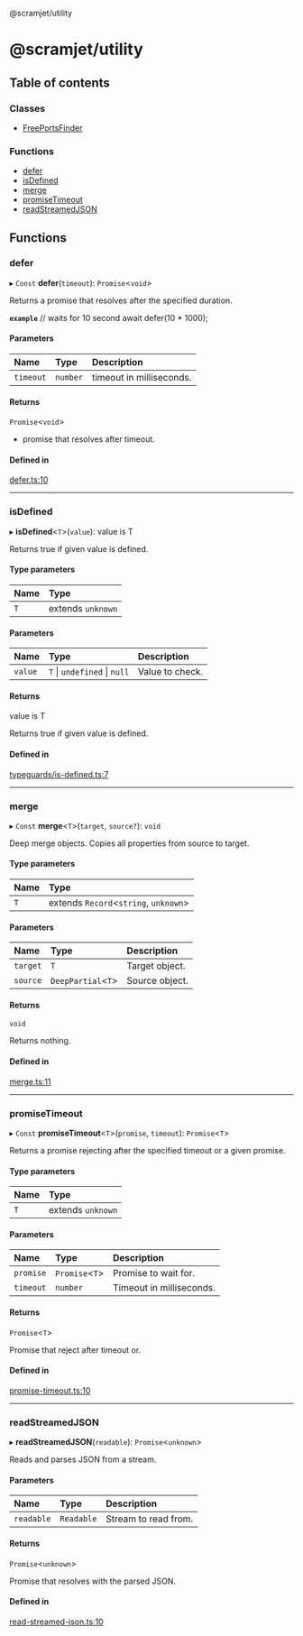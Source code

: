 @scramjet/utility

# @scramjet/utility

## Table of contents

### Classes

- [FreePortsFinder](classes/freeportsfinder.md)

### Functions

- [defer](README.md#defer)
- [isDefined](README.md#isdefined)
- [merge](README.md#merge)
- [promiseTimeout](README.md#promisetimeout)
- [readStreamedJSON](README.md#readstreamedjson)

## Functions

### defer

▸ `Const` **defer**(`timeout`): `Promise`<`void`\>

Returns a promise that resolves after the specified duration.

**`example`**
// waits for 10 second
await defer(10 * 1000);

#### Parameters

| Name | Type | Description |
| :------ | :------ | :------ |
| `timeout` | `number` | timeout in milliseconds. |

#### Returns

`Promise`<`void`\>

- promise that resolves after timeout.

#### Defined in

[defer.ts:10](https://github.com/scramjetorg/transform-hub/blob/HEAD/packages/utility/src/defer.ts#L10)

___

### isDefined

▸ **isDefined**<`T`\>(`value`): value is T

Returns true if given value is defined.

#### Type parameters

| Name | Type |
| :------ | :------ |
| `T` | extends `unknown` |

#### Parameters

| Name | Type | Description |
| :------ | :------ | :------ |
| `value` | `T` \| `undefined` \| ``null`` | Value to check. |

#### Returns

value is T

Returns true if given value is defined.

#### Defined in

[typeguards/is-defined.ts:7](https://github.com/scramjetorg/transform-hub/blob/HEAD/packages/utility/src/typeguards/is-defined.ts#L7)

___

### merge

▸ `Const` **merge**<`T`\>(`target`, `source?`): `void`

Deep merge objects.
Copies all properties from source to target.

#### Type parameters

| Name | Type |
| :------ | :------ |
| `T` | extends `Record`<`string`, `unknown`\> |

#### Parameters

| Name | Type | Description |
| :------ | :------ | :------ |
| `target` | `T` | Target object. |
| `source` | `DeepPartial`<`T`\> | Source object. |

#### Returns

`void`

Returns nothing.

#### Defined in

[merge.ts:11](https://github.com/scramjetorg/transform-hub/blob/HEAD/packages/utility/src/merge.ts#L11)

___

### promiseTimeout

▸ `Const` **promiseTimeout**<`T`\>(`promise`, `timeout`): `Promise`<`T`\>

Returns a promise rejecting after the specified timeout or a given promise.

#### Type parameters

| Name | Type |
| :------ | :------ |
| `T` | extends `unknown` |

#### Parameters

| Name | Type | Description |
| :------ | :------ | :------ |
| `promise` | `Promise`<`T`\> | Promise to wait for. |
| `timeout` | `number` | Timeout in milliseconds. |

#### Returns

`Promise`<`T`\>

Promise that reject after timeout or.

#### Defined in

[promise-timeout.ts:10](https://github.com/scramjetorg/transform-hub/blob/HEAD/packages/utility/src/promise-timeout.ts#L10)

___

### readStreamedJSON

▸ **readStreamedJSON**(`readable`): `Promise`<`unknown`\>

Reads and parses JSON from a stream.

#### Parameters

| Name | Type | Description |
| :------ | :------ | :------ |
| `readable` | `Readable` | Stream to read from. |

#### Returns

`Promise`<`unknown`\>

Promise that resolves with the parsed JSON.

#### Defined in

[read-streamed-json.ts:10](https://github.com/scramjetorg/transform-hub/blob/HEAD/packages/utility/src/read-streamed-json.ts#L10)
